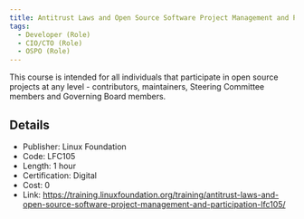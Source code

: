 ```yaml
---
title: Antitrust Laws and Open Source Software Project Management and Participation
tags: 
  - Developer (Role)
  - CIO/CTO (Role)
  - OSPO (Role)
---
```


This course is intended for all individuals that participate in open source projects at any level - contributors, maintainers, Steering Committee members and Governing Board members.

## Details

- Publisher: Linux Foundation
- Code: LFC105
- Length: 1 hour
- Certification: Digital
- Cost: 0
- Link: https://training.linuxfoundation.org/training/antitrust-laws-and-open-source-software-project-management-and-participation-lfc105/
